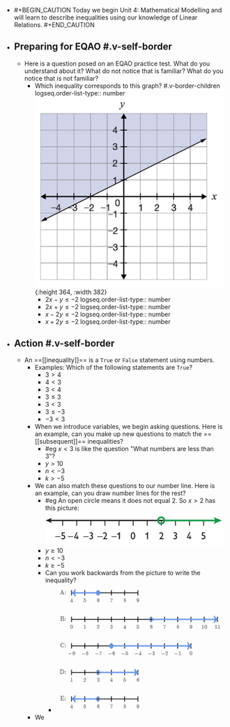 - #+BEGIN_CAUTION
  Today we begin Unit 4:  Mathematical Modelling and will learn to describe inequalities using our knowledge of Linear Relations.
  #+END_CAUTION
- ## Preparing for EQAO #.v-self-border
	- Here is a question posed on an EQAO practice test. What do you understand about it? What do not notice that is familiar? What do you notice that is not familiar?
		- Which inequality corresponds to this graph? #.v-border-children 
		  logseq.order-list-type:: number
		  ![image.png](../assets/image_1748372403293_0.png){:height 364, :width 382}
			- $2x-y\leq-2$
			  logseq.order-list-type:: number
			- $2x+y\le-2$
			  logseq.order-list-type:: number
			- $x-2y\le-2$
			  logseq.order-list-type:: number
			- $x+2y\le-2$
			  logseq.order-list-type:: number
- ## Action #.v-self-border
	- An ==[[inequality]]== is a `True` or `False` statement using numbers.
		- Examples: Which of the following statements are `True`?
			- $3>4$
			- $4<3$
			- $3<4$
			- $3\leq3$
			- $3<3$
			- $3\leq-3$
			- $-3<3$
		- When we introduce variables, we begin asking questions. Here is an example, can you make up new questions to match the ==[[subsequent]]== inequalities?
			- #eg $x<3$ is like the question "What numbers are less than 3"?
			- $y>10$
			- $n<-3$
			- $k>-5$
		- We can also match these questions to our number line. Here is an example, can you draw number lines for the rest?
			- #eg An open circle means it does not equal 2. So $x>2$ has this picture:
			  ![image.png](../assets/image_1748373147068_0.png)
			- $y\geq10$
			- $n<-3$
			- $k\geq-5$
			- Can you work backwards from the picture to write the inequality?
				- ![image.png](../assets/image_1748374109210_0.png)
		- We